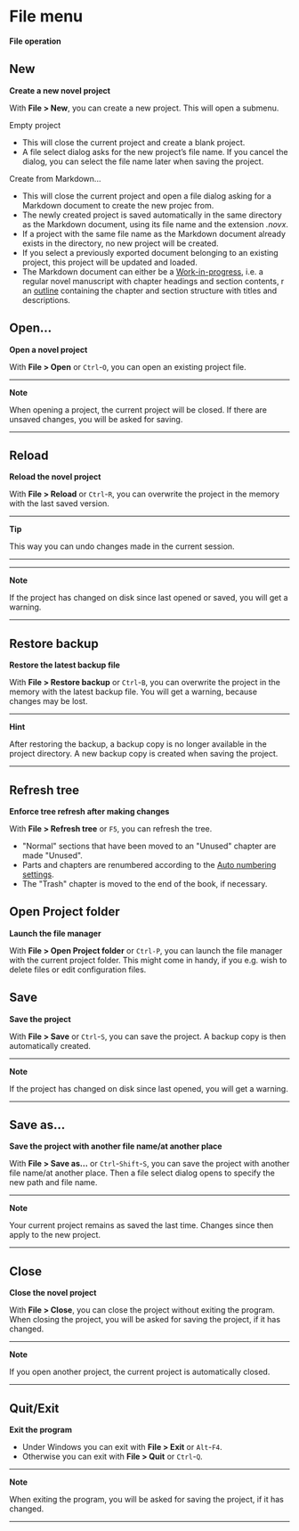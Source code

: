 # File menu

**File operation**


## New

**Create a new novel project**

With **File \> New**, you can create a new project. This will open a
submenu.

Empty project  
- This will close the current project and create a blank project.
- A file select dialog asks for the new project’s file name. If you
  cancel the dialog, you can select the file name later when saving the
  project.

Create from Markdown...  
- This will close the current project and open a file dialog asking for
  a Markdown document to create the new projec from.
- The newly created project is saved automatically in the same directory
  as the Markdown document, using its file name and the extension *.novx*.
- If a project with the same file name as the Markdown document already
  exists in the directory, no new project will be created.
- If you select a previously exported document belonging to an existing
  project, this project will be updated and loaded.
- The Markdown document can either be a
  [Work-in-progress](getting_started#starting-with-a-work-in-progress),
  i.e. a regular novel manuscript with chapter headings and section
  contents, r an
  [outline](getting_started#starting-with-an-outline) containing
  the chapter and section structure with titles and descriptions.

## Open...

**Open a novel project**

With **File \> Open** or `Ctrl`-`O`, you can open an existing project
file.

---

**Note**

When opening a project, the current project will be closed. If there are
unsaved changes, you will be asked for saving.

---

## Reload

**Reload the novel project**

With **File \> Reload** or `Ctrl`-`R`, you can overwrite the project in
the memory with the last saved version.

---

**Tip**


This way you can undo changes made in the current session.

---

---

**Note**

If the project has changed on disk since last opened or saved, you will
get a warning.

---

## Restore backup

**Restore the latest backup file**

With **File \> Restore backup** or `Ctrl`-`B`, you can overwrite the
project in the memory with the latest backup file. You will get a
warning, because changes may be lost.

---

**Hint**

After restoring the backup, a backup copy is no longer available in the
project directory. A new backup copy is created when saving the project.

---

## Refresh tree

**Enforce tree refresh after making changes**

With **File \> Refresh tree** or `F5`, you can refresh the tree.

- "Normal" sections that have been moved to an "Unused" chapter are made
  "Unused".
- Parts and chapters are renumbered according to the [Auto numbering
  settings](book_view#auto-numbering).
- The "Trash" chapter is moved to the end of the book, if necessary.


## Open Project folder

**Launch the file manager**

With **File \> Open Project folder** or `Ctrl-P`, you can launch the
file manager with the current project folder. This might come in handy,
if you e.g. wish to delete files or edit configuration files.


## Save

**Save the project**

With **File \> Save** or `Ctrl`-`S`, you can save the project. A backup
copy is then automatically created.

---

**Note**

If the project has changed on disk since last opened, you will get a
warning.

---

## Save as...

**Save the project with another file name/at another place**

With **File \> Save as...** or `Ctrl`-`Shift`-`S`, you can save the
project with another file name/at another place. Then a file select
dialog opens to specify the new path and file name.

---

**Note**

Your current project remains as saved the last time. Changes since then
apply to the new project.

---

## Close

**Close the novel project**

With **File \> Close**, you can close the project without exiting the
program. When closing the project, you will be asked for saving the
project, if it has changed.

---

**Note**

If you open another project, the current project is automatically
closed.

---

## Quit/Exit

**Exit the program**

- Under Windows you can exit with **File \> Exit** or `Alt`-`F4`.
- Otherwise you can exit with **File \> Quit** or `Ctrl`-`Q`.

---

**Note**

When exiting the program, you will be asked for saving the project, if
it has changed.

---
